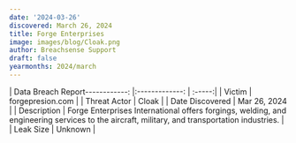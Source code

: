 ```yaml
---
date: '2024-03-26'
discovered: March 26, 2024
title: Forge Enterprises
image: images/blog/Cloak.png
author: Breachsense Support
draft: false
yearmonths: 2024/march
---
```


| Data Breach Report------------:     |:-------------:    | :-----:|
| Victim      | forgepresion.com      | 
| Threat Actor      | Cloak      | 
| Date Discovered      | Mar 26, 2024      | 
| Description      | Forge Enterprises International offers forgings, welding, and engineering services to the aircraft, military, and transportation industries.      | 
| Leak Size      | Unknown      | 

